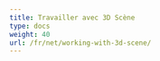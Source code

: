 ```yaml
---
title: Travailler avec 3D Scène
type: docs
weight: 40
url: /fr/net/working-with-3d-scene/
---
```

